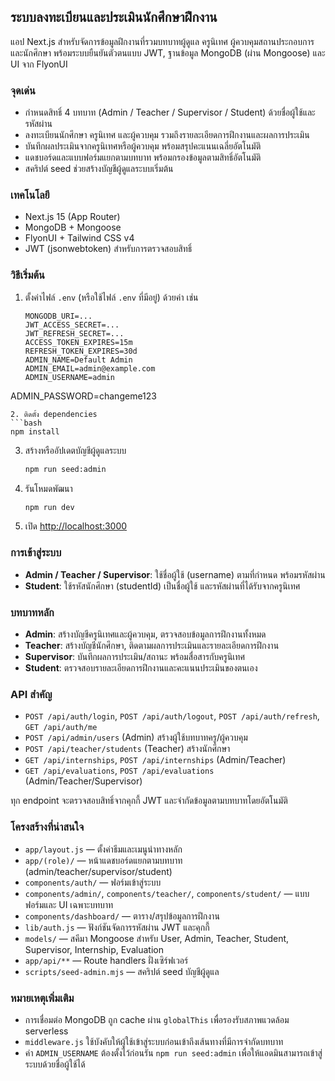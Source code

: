 ## ระบบลงทะเบียนและประเมินนักศึกษาฝึกงาน

แอป Next.js สำหรับจัดการข้อมูลฝึกงานที่รวมบทบาทผู้ดูแล ครูนิเทศ ผู้ควบคุมสถานประกอบการ และนักศึกษา พร้อมระบบยืนยันตัวตนแบบ JWT, ฐานข้อมูล MongoDB (ผ่าน Mongoose) และ UI จาก FlyonUI

### จุดเด่น
- กำหนดสิทธิ์ 4 บทบาท (Admin / Teacher / Supervisor / Student) ด้วยชื่อผู้ใช้และรหัสผ่าน
- ลงทะเบียนนักศึกษา ครูนิเทศ และผู้ควบคุม รวมถึงรายละเอียดการฝึกงานและผลการประเมิน
- บันทึกผลประเมินจากครูนิเทศหรือผู้ควบคุม พร้อมสรุปคะแนนเฉลี่ยอัตโนมัติ
- แดชบอร์ดและแบบฟอร์มแยกตามบทบาท พร้อมกรองข้อมูลตามสิทธิ์อัตโนมัติ
- สคริปต์ seed ช่วยสร้างบัญชีผู้ดูแลระบบเริ่มต้น

### เทคโนโลยี
- Next.js 15 (App Router)
- MongoDB + Mongoose
- FlyonUI + Tailwind CSS v4
- JWT (jsonwebtoken) สำหรับการตรวจสอบสิทธิ์

### วิธีเริ่มต้น
1. ตั้งค่าไฟล์ `.env` (หรือใช้ไฟล์ `.env` ที่มีอยู่) ด้วยค่า เช่น
   ```
   MONGODB_URI=...
   JWT_ACCESS_SECRET=...
   JWT_REFRESH_SECRET=...
   ACCESS_TOKEN_EXPIRES=15m
   REFRESH_TOKEN_EXPIRES=30d
   ADMIN_NAME=Default Admin
   ADMIN_EMAIL=admin@example.com
   ADMIN_USERNAME=admin
  ADMIN_PASSWORD=changeme123
   ```
2. ติดตั้ง dependencies
   ```bash
   npm install
   ```
3. สร้างหรืออัปเดตบัญชีผู้ดูแลระบบ
   ```bash
   npm run seed:admin
   ```
4. รันโหมดพัฒนา
   ```bash
   npm run dev
   ```
5. เปิด [http://localhost:3000](http://localhost:3000)

### การเข้าสู่ระบบ
- **Admin / Teacher / Supervisor**: ใช้ชื่อผู้ใช้ (username) ตามที่กำหนด พร้อมรหัสผ่าน
- **Student**: ใช้รหัสนักศึกษา (studentId) เป็นชื่อผู้ใช้ และรหัสผ่านที่ได้รับจากครูนิเทศ

### บทบาทหลัก
- **Admin**: สร้างบัญชีครูนิเทศและผู้ควบคุม, ตรวจสอบข้อมูลการฝึกงานทั้งหมด
- **Teacher**: สร้างบัญชีนักศึกษา, ติดตามผลการประเมินและรายละเอียดการฝึกงาน
- **Supervisor**: บันทึกผลการประเมิน/สถานะ พร้อมสื่อสารกับครูนิเทศ
- **Student**: ตรวจสอบรายละเอียดการฝึกงานและคะแนนประเมินของตนเอง

### API สำคัญ
- `POST /api/auth/login`, `POST /api/auth/logout`, `POST /api/auth/refresh`, `GET /api/auth/me`
- `POST /api/admin/users` (Admin) สร้างผู้ใช้บทบาทครู/ผู้ควบคุม
- `POST /api/teacher/students` (Teacher) สร้างนักศึกษา
- `GET /api/internships`, `POST /api/internships` (Admin/Teacher)
- `GET /api/evaluations`, `POST /api/evaluations` (Admin/Teacher/Supervisor)

ทุก endpoint จะตรวจสอบสิทธิ์จากคุกกี้ JWT และจำกัดข้อมูลตามบทบาทโดยอัตโนมัติ

### โครงสร้างที่น่าสนใจ
- `app/layout.js` — ตั้งค่าธีมและเมนูนำทางหลัก
- `app/(role)/` — หน้าแดชบอร์ดแยกตามบทบาท (admin/teacher/supervisor/student)
- `components/auth/` — ฟอร์มเข้าสู่ระบบ
- `components/admin/`, `components/teacher/`, `components/student/` — แบบฟอร์มและ UI เฉพาะบทบาท
- `components/dashboard/` — ตาราง/สรุปข้อมูลการฝึกงาน
- `lib/auth.js` — ฟังก์ชันจัดการรหัสผ่าน JWT และคุกกี้
- `models/` — สคีมา Mongoose สำหรับ User, Admin, Teacher, Student, Supervisor, Internship, Evaluation
- `app/api/**` — Route handlers ฝั่งเซิร์ฟเวอร์
- `scripts/seed-admin.mjs` — สคริปต์ seed บัญชีผู้ดูแล

### หมายเหตุเพิ่มเติม
- การเชื่อมต่อ MongoDB ถูก cache ผ่าน `globalThis` เพื่อรองรับสภาพแวดล้อม serverless
- `middleware.js` ใช้บังคับให้ผู้ใช้เข้าสู่ระบบก่อนเข้าถึงเส้นทางที่มีการจำกัดบทบาท
- ค่า `ADMIN_USERNAME` ต้องตั้งไว้ก่อนรัน `npm run seed:admin` เพื่อให้แอดมินสามารถเข้าสู่ระบบด้วยชื่อผู้ใช้ได้
